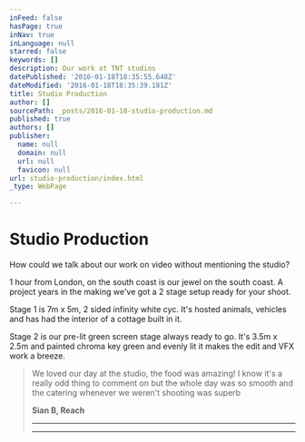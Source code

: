 ```yaml
---
inFeed: false
hasPage: true
inNav: true
inLanguage: null
starred: false
keywords: []
description: Our work at TNT studios
datePublished: '2016-01-18T18:35:55.648Z'
dateModified: '2016-01-18T18:35:39.181Z'
title: Studio Production
author: []
sourcePath: _posts/2016-01-18-studio-production.md
published: true
authors: []
publisher:
  name: null
  domain: null
  url: null
  favicon: null
url: studio-production/index.html
_type: WebPage

---
```

# Studio Production

How could we talk about our work on video without mentioning the studio?

1 hour from London, on the south coast is our jewel on the south coast. A project years in the making we've got a 2 stage setup ready for your shoot.

Stage 1 is 7m x 5m, 2 sided infinity white cyc. It's hosted animals, vehicles and has had the interior of a cottage built in it.

Stage 2 is our pre-lit green screen stage always ready to go. It's 3.5m x 2.5m and painted chroma key green and evenly lit it makes the edit and VFX work a breeze.

> We loved our day at the studio, the food was amazing! I know it's a really odd thing to comment on but the whole day was so smooth and the catering whenever we weren't shooting was superb
> 
> **Sian B, Reach**
> 
> ********
> 
> ****************